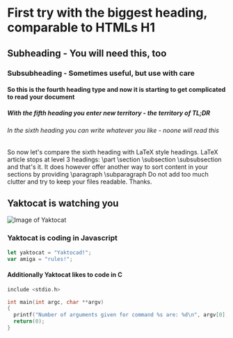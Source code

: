 # First try with the biggest heading, comparable to HTMLs H1
## Subheading - You will need this, too
### Subsubheading - Sometimes useful, but use with care
#### So this is the fourth heading type and now it is starting to get complicated to read your document
##### With the fifth heading you enter new territory - the territory of TL;DR
###### In the sixth heading you can write whatever you like - noone will read this
So now let's compare the sixth heading with LaTeX style headings. LaTeX article stops at level 3 headings:
\part
\section
\subsection
\subsubsection
and that's it. It does however offer another way to sort content in your sections by providing
\paragraph
\subparagraph
Do not add too much clutter and try to keep your files readable. Thanks.
## Yaktocat is watching you
![Image of Yaktocat](https://octodex.github.com/images/yaktocat.png)
### Yaktocat is coding in Javascript
```javascript
let yaktocat = "Yaktocad!";
var amiga = "rules!";
```
#### Additionally Yaktocat likes to code in C
```c
include <stdio.h>

int main(int argc, char **argv)
{
  printf("Number of arguments given for command %s are: %d\n", argv[0], argc);
  return(0);
}
```
